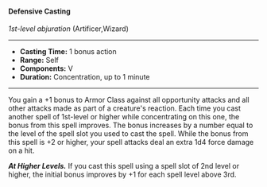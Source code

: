 #### Defensive Casting
*1st-level abjuration* (Artificer,Wizard)
___
- **Casting Time:** 1 bonus action
- **Range:** Self
- **Components:** V
- **Duration:** Concentration, up to 1 minute
---
You gain a +1 bonus to Armor Class against all
opportunity attacks and all other attacks made as
part of a creature's reaction. Each time you cast
another spell of 1st-level or higher while
concentrating on this one, the bonus from this spell
improves. The bonus increases by a number equal
to the level of the spell slot you used to cast the
spell. While the bonus from this spell is +2 or
higher, your spell attacks deal an extra 1d4 force
damage on a hit.

***At Higher Levels.***  If you cast this spell using a
spell slot of 2nd level or higher, the initial bonus
improves by +1 for each spell level above 3rd. 
